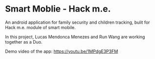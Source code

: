 # Smart Moblie -  Hack m.e. 

An android application for family security and children tracking, bulit for Hack m.e. module of smart mobile.

In this project, Lucas Mendonca Menezes and Run Wang are working together as a Duo.

Demo video of the app: https://youtu.be/1MPdgE3P3FM
